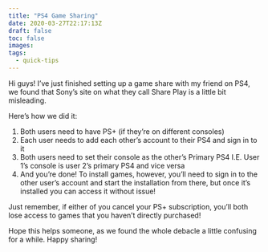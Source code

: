 ```yaml
---
title: "PS4 Game Sharing"
date: 2020-03-27T22:17:13Z
draft: false
toc: false
images:
tags: 
  - quick-tips
---
```


Hi guys! I’ve just finished setting up a game share with my friend on PS4, we found that Sony’s site on what they call Share Play is a little bit misleading.

Here’s how we did it:

1. Both users need to have PS+ (if they’re on different consoles)
2. Each user needs to add each other’s account to their PS4 and sign in to it
3. Both users need to set their console as the other’s Primary PS4 I.E. User 1’s console is user 2’s primary PS4 and vice versa
4. And you’re done! To install games, however, you’ll need to sign in to the other user’s account and start the installation from there, but once it’s installed you can access it without issue!

Just remember, if either of you cancel your PS+ subscription, you’ll both lose access to games that you haven’t directly purchased!

Hope this helps someone, as we found the whole debacle a little confusing for a while. Happy sharing!